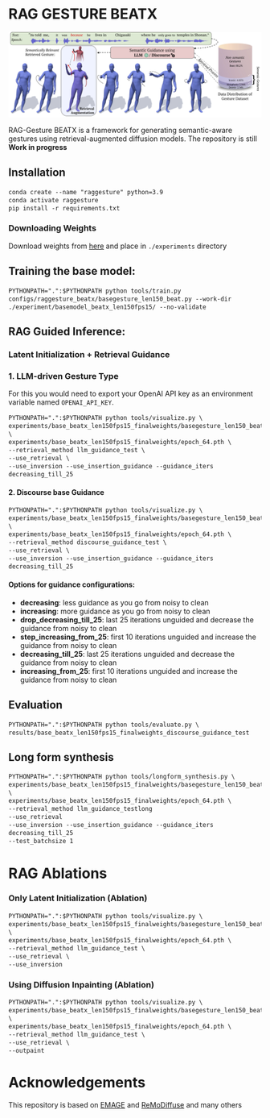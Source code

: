 # RAG GESTURE BEATX

![RAG Gesture BEATX](./assets/TEASER.png)

RAG-Gesture BEATX is a framework for generating semantic-aware gestures using retrieval-augmented diffusion models.
The repository is still **Work in progress**

## Installation
```
conda create --name "raggesture" python=3.9
conda activate raggesture
pip install -r requirements.txt
```
### Downloading Weights
Download weights from [here](https://nextcloud.mpi-klsb.mpg.de/index.php/s/qQzdP6JY2ASyNWf) and place in `./experiments` directory

## Training the base model:
```
PYTHONPATH=".":$PYTHONPATH python tools/train.py configs/raggesture_beatx/basegesture_len150_beat.py --work-dir ./experiment/basemodel_beatx_len150fps15/ --no-validate
```

## RAG Guided Inference:

### Latent Initialization + Retrieval Guidance

### 1. LLM-driven Gesture Type
For this you would need to export your OpenAI API key as an environment variable named `OPENAI_API_KEY`. 
```
PYTHONPATH=".":$PYTHONPATH python tools/visualize.py \
experiments/base_beatx_len150fps15_finalweights/basegesture_len150_beat.py \
experiments/base_beatx_len150fps15_finalweights/epoch_64.pth \
--retrieval_method llm_guidance_test \
--use_retrieval \
--use_inversion --use_insertion_guidance --guidance_iters decreasing_till_25
```

#### 2. Discourse base Guidance
```
PYTHONPATH=".":$PYTHONPATH python tools/visualize.py \
experiments/base_beatx_len150fps15_finalweights/basegesture_len150_beat.py \
experiments/base_beatx_len150fps15_finalweights/epoch_64.pth \
--retrieval_method discourse_guidance_test \
--use_retrieval \
--use_inversion --use_insertion_guidance --guidance_iters decreasing_till_25
```

#### Options for guidance configurations:
- **decreasing**: less guidance as you go from noisy to clean
- **increasing**: more guidance as you go from noisy to clean
- **drop_decreasing_till_25**: last 25 iterations unguided and decrease the guidance from noisy to clean
- **step_increasing_from_25**: first 10 iterations unguided and increase the guidance from noisy to clean
- **decreasing_till_25**: last 25 iterations unguided and decrease the guidance from noisy to clean
- **increasing_from_25**: first 10 iterations unguided and increase the guidance from noisy to clean

## Evaluation

```
PYTHONPATH=".":$PYTHONPATH python tools/evaluate.py \
results/base_beatx_len150fps15_finalweights_discourse_guidance_test
```

## Long form synthesis
```
PYTHONPATH=".":$PYTHONPATH python tools/longform_synthesis.py \
experiments/base_beatx_len150fps15_finalweights/basegesture_len150_beat.py \ 
experiments/base_beatx_len150fps15_finalweights/epoch_64.pth \
--retrieval_method llm_guidance_testlong 
--use_retrieval 
--use_inversion --use_insertion_guidance --guidance_iters decreasing_till_25 
--test_batchsize 1
```

# RAG Ablations
### Only Latent Initialization (Ablation)
```
PYTHONPATH=".":$PYTHONPATH python tools/visualize.py \
experiments/base_beatx_len150fps15_finalweights/basegesture_len150_beat.py \
experiments/base_beatx_len150fps15_finalweights/epoch_64.pth \
--retrieval_method llm_guidance_test \
--use_retrieval \
--use_inversion
```

### Using Diffusion Inpainting (Ablation)
```
PYTHONPATH=".":$PYTHONPATH python tools/visualize.py \
experiments/base_beatx_len150fps15_finalweights/basegesture_len150_beat.py \
experiments/base_beatx_len150fps15_finalweights/epoch_64.pth \
--retrieval_method llm_guidance_test \
--use_retrieval \
--outpaint
```


# Acknowledgements
This repository is based on [EMAGE](https://pantomatrix.github.io/EMAGE/) and [ReMoDiffuse](https://github.com/mingyuan-zhang/ReMoDiffuse)
and many others
